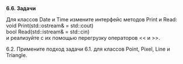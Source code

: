 <p><strong>6.6. Задачи</strong>
</p>
<p>Для классов Date и Time измените интерфейс методов Print и Read:<br />
void Print(std::ostream& = std::cout)<br />
bool Read(std::istream& = std::cin)<br />
и реализуйте c их помощью перегрузку операторов << и >>.
</p>
<p>6.2. Примените подход задачи 6.1. для классов Point, Pixel, Line и Triangle.</p>